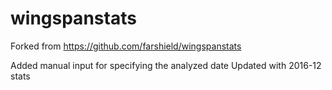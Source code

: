 # wingspanstats
Forked from https://github.com/farshield/wingspanstats

Added manual input for specifying the analyzed date
Updated with 2016-12 stats
